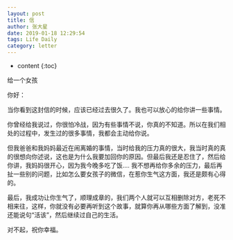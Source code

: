 ```yaml
---
layout: post 
title: 信
author: 张大星
date: 2019-01-18 12:29:54
tags: Life Daily
category: letter
---
```

* content
{:toc}

给一个女孩





你好：

   当你看到这封信的时候，应该已经过去很久了。我也可以放心的给你讲一些事情。

   你曾经给我说过，你很怕冷战，因为有些事情不说，你真的不知道。所以在我们相处的过程中，发生过的很多事情，我都会主动给你说。

   但我爸爸和我妈妈最近在闹离婚的事情，当时给我的压力真的很大，我当时真的真的很想向你述说，这也是为什么我要加回你的原因。但最后我还是忍住了，然后给你讲，我妈妈很开心，因为我今晚多吃了饭.... 我不想再给你多余的压力，最后再扯一些别的问题，比如怎么要女孩子的微信，在惹你生气这方面，我还是颇有心得的。

   最后，我成功让你生气了，顺理成章的，我们两个人就可以互相删除对方，老死不相来往，这样，你就没有必要再听到这个故事，就算你再从哪些方面了解到，没准还能说句“活该”，然后继续过自己的生活。

   对不起，祝你幸福。